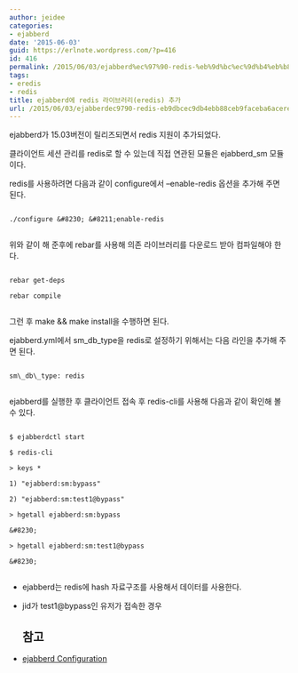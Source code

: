 ```yaml
---
author: jeidee
categories:
- ejabberd
date: '2015-06-03'
guid: https://erlnote.wordpress.com/?p=416
id: 416
permalink: /2015/06/03/ejabberd%ec%97%90-redis-%eb%9d%bc%ec%9d%b4%eb%b8%8c%eb%9f%ac%eb%a6%aceredis-%ec%b6%94%ea%b0%80/
tags:
- eredis
- redis
title: ejabberd에 redis 라이브러리(eredis) 추가
url: /2015/06/03/ejabberdec9790-redis-eb9dbcec9db4ebb88ceb9faceba6aceredis-ecb694eab080
---
```


ejabberd가 15.03버전이 릴리즈되면서 redis 지원이 추가되었다.
  
클라이언트 세션 관리를 redis로 할 수 있는데 직접 연관된 모듈은 ejabberd_sm 모듈이다.

redis를 사용하려면 다음과 같이 configure에서 &#8211;enable-redis 옵션을 추가해 주면 된다.

```
  
./configure &#8230; &#8211;enable-redis
  
```

위와 같이 해 준후에 rebar를 사용해 의존 라이브러리를 다운로드 받아 컴파일해야 한다.

```
  
rebar get-deps
  
rebar compile
  
```

그런 후 make && make install을 수행하면 된다.

ejabberd.yml에서 sm\_db\_type을 redis로 설정하기 위해서는 다음 라인을 추가해 주면 된다.

```
  
sm\_db\_type: redis
  
```

ejabberd를 실행한 후 클라이언트 접속 후 redis-cli를 사용해 다음과 같이 확인해 볼 수 있다.

```
  
$ ejabberdctl start
  
$ redis-cli
  
> keys *
  
1) "ejabberd:sm:bypass"
  
2) "ejabberd:sm:test1@bypass"
  
> hgetall ejabberd:sm:bypass
  
&#8230;
  
> hgetall ejabberd:sm:test1@bypass
  
&#8230;
  
```

  * ejabberd는 redis에 hash 자료구조를 사용해서 데이터를 사용한다.
  * jid가 test1@bypass인 유저가 접속한 경우
  
    ## 참고

  * [ejabberd Configuration](http://docs.ejabberd.im/admin/guide/configuration/)